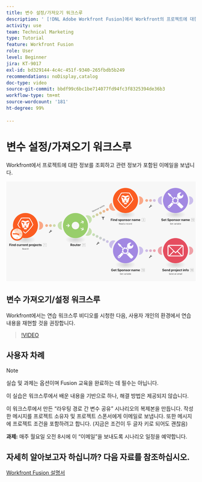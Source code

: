 ```yaml
---
title: 변수 설정/가져오기 워크스루
description: ' [!DNL Adobe Workfront Fusion]에서 Workfront의 프로젝트에 대한 정보를 조회하고 관련 정보가 포함된 이메일을 보내는 방법을 알아봅니다.'
activity: use
team: Technical Marketing
type: Tutorial
feature: Workfront Fusion
role: User
level: Beginner
jira: KT-9017
exl-id: bd329144-4c4c-451f-9340-265fbdb5b249
recommendations: noDisplay,catalog
doc-type: video
source-git-commit: bbdf99c6bc1be714077fd94fc3f8325394de36b3
workflow-type: tm+mt
source-wordcount: '181'
ht-degree: 99%

---
```


# 변수 설정/가져오기 워크스루

Workfront에서 프로젝트에 대한 정보를 조회하고 관련 정보가 포함된 이메일을 보냅니다.

![Fusion 시나리오의 이미지](assets/universal-connectors-and-routing-8.png)

## 변수 가져오기/설정 워크스루

Workfront에서는 연습 워크스루 비디오를 시청한 다음, 사용자 개인의 환경에서 연습 내용을 재현할 것을 권장합니다.

>[!VIDEO](https://video.tv.adobe.com/v/335276/?quality=12&learn=on&enablevpops=1)


## 사용자 차례

>[!NOTE]
>
>실습 및 과제는 옵션이며 Fusion 교육을 완료하는 데 필수는 아닙니다.

이 실습은 워크스루에서 배운 내용을 기반으로 하나, 해결 방법은 제공되지 않습니다.

이 워크스루에서 만든 “라우팅 경로 간 변수 공유” 시나리오의 복제본을 만듭니다. 작성한 메시지를 프로젝트 소유자 및 프로젝트 스폰서에게 이메일로 보냅니다. 또한 메시지에 프로젝트 조건을 포함하려고 합니다. (지금은 조건이 두 글자 키로 되어도 괜찮음)

**과제:** 매주 월요일 오전 8시에 이 “이메일”을 보내도록 시나리오 일정을 예약합니다.

## 자세히 알아보고자 하십니까? 다음 자료를 참조하십시오.

[Workfront Fusion 설명서](https://experienceleague.adobe.com/ko/docs/workfront-fusion/using/get-started-with-fusion/understand-workfront-fusion/workfront-fusion-overview)
